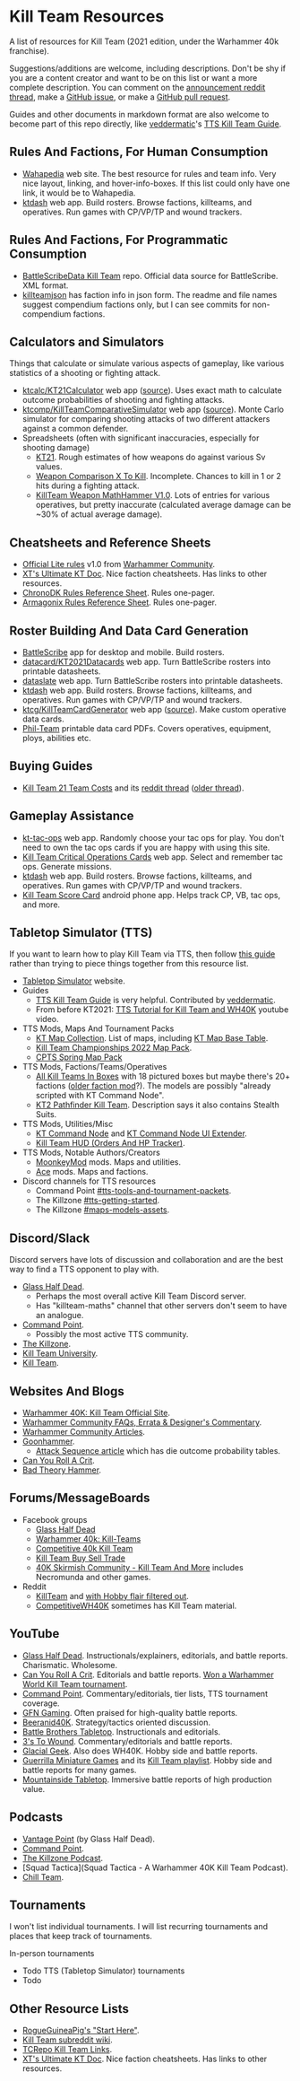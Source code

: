 # Kill Team Resources
A list of resources for Kill Team (2021 edition, under the Warhammer 40k franchise).

Suggestions/additions are welcome, including descriptions.  Don't be shy if you are a content creator and want to be on this list or want a more complete description.  You can comment on the [announcement reddit thread](https://www.reddit.com/r/killteam/comments/sbw0vw/kill_team_resources_list/), make a [GitHub issue](https://github.com/jmegner/KillTeamResources/issues), or make a [GitHub pull request](https://github.com/jmegner/KillTeamResources/pulls).

Guides and other documents in markdown format are also welcome to become part of this repo directly, like [veddermatic](https://github.com/veddermatic)'s [TTS Kill Team Guide](TTS-Beginners-guide.md).

## Rules And Factions, For Human Consumption

* [Wahapedia](https://wahapedia.ru/kill-team2/the-rules/introduction/) web site.  The best resource for rules and team info.  Very nice layout, linking, and hover-info-boxes. If this list could only have one link, it would be to Wahapedia.
* [ktdash](https://ktdash.app/) web app.  Build rosters. Browse factions, killteams, and operatives. Run games with CP/VP/TP and wound trackers.


## Rules And Factions, For Programmatic Consumption

* [BattleScribeData Kill Team](https://github.com/BSData/wh40k-killteam) repo.  Official data source for BattleScribe.  XML format.
* [killteamjson](https://github.com/vjosset/killteamjson) has faction info in json form.  The readme and file names suggest compendium factions only, but I can see commits for non-compendium factions.


## Calculators and Simulators

Things that calculate or simulate various aspects of gameplay, like various statistics of a shooting or fighting attack.

* [ktcalc/KT21Calculator](https://jmegner.github.io/KT21Calculator/) web app ([source](https://github.com/jmegner/KT21Calculator)).  Uses exact math to calculate outcome probabilities of shooting and fighting attacks.
* [ktcomp/KillTeamComparativeSimulator](https://denampavel.shinyapps.io/KTSim/) web app ([source](https://github.com/DenamPavel/KillTeamSim)).  Monte Carlo simulator for comparing shooting attacks of two different attackers against a common defender.
* Spreadsheets (often with significant inaccuracies, especially for shooting damage)
  * [KT21](https://docs.google.com/spreadsheets/d/1Sa76-kNCVpLe0sLMEryo7l7QdZZOBqOrkhnENj55Mtc).  Rough estimates of how weapons do against various Sv values.
  * [Weapon Comparison X To Kill](https://docs.google.com/spreadsheets/d/1heVsyiowkdlBobygPURhX3d-WCSSyXbB).  Incomplete.  Chances to kill in 1 or 2 hits during a fighting attack.
  * [KillTeam Weapon MathHammer V1.0](https://docs.google.com/spreadsheets/d/1JJQqxJJf6riibwFHasEjliEhitLuKQiGWUBYZ-lR4io/edit#gid=1040039477).  Lots of entries for various operatives, but pretty inaccurate (calculated average damage can be ~30% of actual average damage).

## Cheatsheets and Reference Sheets

* [Official Lite rules](https://www.warhammer-community.com/wp-content/uploads/2022/08/ekD0GG2pTHlYba0G.pdf) v1.0 from [Warhammer Community](https://www.warhammer-community.com/downloads/#kill-team).
* [XT's Ultimate KT Doc](https://docs.google.com/document/d/1wAl4sNYcqybYCYANLbLFYbXuvRfp1PNPGlzr_YGWvtY).  Nice faction cheatsheets.  Has links to other resources.
* [ChronoDK Rules Reference Sheet](https://drive.google.com/file/d/1kgToAvu_TXRmAQIA1kkdLKih4rCJOE6u). Rules one-pager.
* [Armagonix Rules Reference Sheet](https://www.reddit.com/r/killteam/comments/pck4o4/after_some_playtesting_i_have_improved_my_kt21/).  Rules one-pager.

## Roster Building And Data Card Generation

* [BattleScribe](https://www.battlescribe.net/) app for desktop and mobile.  Build rosters.
* [datacard/KT2021Datacards](https://datacard.app/) web app.  Turn BattleScribe rosters into printable datasheets.
* [dataslate](https://dataslate.rocks/) web app.  Turn BattleScribe rosters into printable datasheets.
* [ktdash](https://ktdash.app/) web app.  Build rosters. Browse factions, killteams, and operatives. Run games with CP/VP/TP and wound trackers.
* [ktcg/KillTeamCardGenerator](https://ktcg.netlify.app/) web app ([source](https://github.com/magralol/ktcg)).  Make custom operative data cards.
* [Phil-Team](https://ko-fi.com/phil_g/shop) printable data card PDFs. Covers operatives, equipment, ploys, abilities etc.

## Buying Guides

* [Kill Team 21 Team Costs](https://docs.google.com/spreadsheets/d/1FyS0Z4h1s2IicJ-riH696Sf58-DYIzz0-qf7YPlZ2GI) and its [reddit thread](https://www.reddit.com/r/killteam/comments/py9hz4/kt_min_team_costs_by_faction_updated_with_gbp/) ([older thread](https://www.reddit.com/r/killteam/comments/pafol0/how_much_does_it_cost_to_get_into_kt21_version_11/)).

## Gameplay Assistance

* [kt-tac-ops](https://kt-tac-ops.com/) web app.  Randomly choose your tac ops for play.  You don't need to own the tac ops cards if you are happy with using this site.
* [Kill Team Critical Operations Cards](https://kt-tacops.info/) web app.  Select and remember tac ops.  Generate missions.
* [ktdash](https://ktdash.app/) web app.  Build rosters. Browse factions, killteams, and operatives. Run games with CP/VP/TP and wound trackers.
* [Kill Team Score Card](https://play.google.com/store/apps/details?id=com.crossfiregames.killteamscorecard) android phone app.  Helps track CP, VB, tac ops, and more.

## Tabletop Simulator (TTS)

If you want to learn how to play Kill Team via TTS, then follow [this guide](TTS-Beginners-guide.md) rather than trying to piece things together from this resource list.

* [Tabletop Simulator](https://www.tabletopsimulator.com/) website.
* Guides
  * [TTS Kill Team Guide](TTS-Beginners-guide.md) is very helpful.  Contributed by [veddermatic](https://github.com/veddermatic).
  * From before KT2021: [TTS Tutorial for Kill Team and WH40K](https://www.youtube.com/watch?v=eXdofSlE4jQ) youtube video.
* TTS Mods, Maps And Tournament Packs
    * [KT Map Collection](https://steamcommunity.com/sharedfiles/filedetails/?id=2577079549).  List of maps, including [KT Map Base Table](https://steamcommunity.com/sharedfiles/filedetails/?id=2574389665).
    * [Kill Team Championships 2022 Map Pack](https://steamcommunity.com/sharedfiles/filedetails/?id=2704352000).
    * [CPTS Spring Map Pack](https://steamcommunity.com/workshop/filedetails/?id=2780116850)
* TTS Mods, Factions/Teams/Operatives
  * [All Kill Teams In Boxes](https://steamcommunity.com/sharedfiles/filedetails/?id=2699529917) with 18 pictured boxes but maybe there's 20+ factions ([older faction mod](https://steamcommunity.com/sharedfiles/filedetails/?id=2646420609)?).  The models are possibly "already scripted with KT Command Node".
  * [KT2 Pathfinder Kill Team](https://steamcommunity.com/sharedfiles/filedetails/?id=2736837891).  Description says it also contains Stealth Suits.
* TTS Mods, Utilities/Misc
  * [KT Command Node](https://steamcommunity.com/sharedfiles/filedetails/?id=2614731381) and [KT Command Node UI Extender](https://steamcommunity.com/sharedfiles/filedetails/?id=2722788048).
  * [Kill Team HUD (Orders And HP Tracker)](https://steamcommunity.com/sharedfiles/filedetails/?id=2603448117).
* TTS Mods, Notable Authors/Creators
  * [MoonkeyMod](https://steamcommunity.com/id/moonkey2010/myworkshopfiles) mods.  Maps and utilities.
  * [Ace](https://steamcommunity.com/id/MFGDalas/myworkshopfiles/) mods.  Maps and factions.
* Discord channels for TTS resources
  * Command Point [#tts-tools-and-tournament-packets](https://discord.com/channels/693216170194501704/706513732658003971).
  * The Killzone [#tts-getting-started](https://discord.com/channels/632812643912253450/889632529617944576).
  * The Killzone [#maps-models-assets](https://discord.com/channels/632812643912253450/879091516289740840).

## Discord/Slack

Discord servers have lots of discussion and collaboration and are the best way to find a TTS opponent to play with.

* [Glass Half Dead](https://discord.gg/cdF3AnRVRG).
  * Perhaps the most overall active Kill Team Discord server.
  * Has "killteam-maths" channel that other servers don't seem to have an analogue.
* [Command Point](https://discord.gg/7U49SugEPg).
  * Possibly the most active TTS community.
* [The Killzone](https://discord.gg/HuKvyEeyuH).
* [Kill Team University](https://discord.com/invite/zetHGyJV3j).
* [Kill Team](https://discord.com/invite/MxNz8fb).

## Websites And Blogs

* [Warhammer 40K: Kill Team Official Site](https://warhammer40000.com/kill-team/).
* [Warhammer Community FAQs, Errata & Designer's Commentary](https://www.warhammer-community.com/faqs/#kill-team).
* [Warhammer Community Articles](https://www.warhammer-community.com/en-us/kill-team/).
* [Goonhammer](https://www.goonhammer.com/tag/kill-team/).
  * [Attack Sequence article](https://www.goonhammer.com/hammer-of-math-kill-team-attack-sequence/) which has die outcome probability tables.
* [Can You Roll A Crit](https://canyourollacrit.com/tag/kill-team/).
* [Bad Theory Hammer](https://badtheoryhammer.blogspot.com/).

## Forums/MessageBoards

* Facebook groups
  * [Glass Half Dead](https://www.facebook.com/groups/glasshalfdead/)
  * [Warhammer 40k: Kill-Teams](https://www.facebook.com/groups/679144685439561/)
  * [Competitive 40k Kill Team](https://www.facebook.com/groups/2055347834715214/)
  * [Kill Team Buy Sell Trade](https://www.facebook.com/groups/646533622386292/)
  * [40K Skirmish Community - Kill Team And More](https://www.facebook.com/groups/ShadowWarArmageddon/) includes Necromunda and other games.
* Reddit
  * [KillTeam](https://www.reddit.com/r/killteam/) and [with Hobby flair filtered out](https://www.reddit.com/r/KillTeam/search/?q=(NOT%20flair%3A%27Hobby%27)&restrict_sr=1&sort=new).  
  * [CompetitiveWH40K](https://www.reddit.com/r/CompetitiveWH40k/) sometimes has Kill Team material.

## YouTube

* [Glass Half Dead](https://www.youtube.com/channel/UCh0xW4bNI1A9DePS8BY_gug).  Instructionals/explainers, editorials, and battle reports.  Charismatic. Wholesome.
* [Can You Roll A Crit](https://www.youtube.com/c/CanYouRollaCrit).  Editorials and battle reports.  [Won a Warhammer World Kill Team tournament](https://canyourollacrit.com/2021/10/28/warhammer-world-kill-team-october-2021-event-review/).
* [Command Point](https://www.youtube.com/c/CommandPoint). Commentary/editorials, tier lists, TTS tournament coverage.
* [GFN Gaming](https://www.youtube.com/c/GFNGaming).  Often praised for high-quality battle reports.
* [Beeranid40K](https://www.youtube.com/c/BEERANID40k).  Strategy/tactics oriented discussion.
* [Battle Brothers Tabletop](https://www.youtube.com/channel/UCsGpI8Wp6rrHEewoWELV0jg).  Instructionals and editorials.
* [3's To Wound](https://www.youtube.com/c/3StoWound).  Commentary/editorials and battle reports.
* [Glacial Geek](https://www.youtube.com/c/TheGlacialGeek).  Also does WH40K.  Hobby side and battle reports.
* [Guerrilla Miniature Games](https://www.youtube.com/c/GuerrillaMiniatureGames) and its [Kill Team playlist](https://www.youtube.com/playlist?list=PLzrPO7KIAtwXCRg5uMZNrWVnOIwgWWhfi).  Hobby side and battle reports for many games.
* [Mountainside Tabletop](https://www.youtube.com/@MountainsideTabletop). Immersive battle reports of high production value.

## Podcasts

* [Vantage Point](https://getpodcast.com/de/podcast/vantage-point-kill-team-podcast) (by Glass Half Dead).
* [Command Point](https://podcasts.apple.com/us/podcast/command-point/id1487392848).
* [The Killzone Podcast](https://anchor.fm/killzonepodcast).
* [Squad Tactica](Squad Tactica - A Warhammer 40K Kill Team Podcast).
* [Chill Team](https://podcasts.google.com/feed/aHR0cHM6Ly9jaGlsbHRlYW1wb2QubGlic3luLmNvbS9yc3M?sa=X&ved=2ahUKEwiYxZWrh5r2AhWnhWoFHXzsAf0Q4aUDegQIARAD).

## Tournaments

I won't list individual tournaments.  I will list recurring tournaments and places that keep track of tournaments.

In-person tournaments
* Todo
TTS (Tabletop Simulator) tournaments
* Todo 

## Other Resource Lists

* [RogueGuineaPig's "Start Here"](https://www.reddit.com/r/killteam/comments/pl30y4/new_to_kill_team_maybe_start_here/).
* [Kill Team subreddit wiki](https://www.reddit.com/r/killteam/wiki/index).
* [TCRepo Kill Team Links](https://tcrepo.com/kill-team-links/).
* [XT's Ultimate KT Doc](https://docs.google.com/document/d/1wAl4sNYcqybYCYANLbLFYbXuvRfp1PNPGlzr_YGWvtY).  Nice faction cheatsheets.  Has links to other resources.
